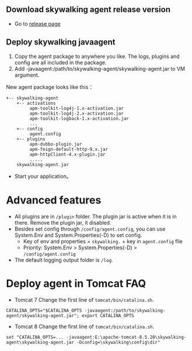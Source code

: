 ## Download skywalking agent release version
- Go to [release page](https://github.com/wu-sheng/sky-walking/releases)

## Deploy skywalking javaagent
1. Copy the agent package to anywhere you like. The logs, plugins and config are all included in the package.
2. Add -javaagent:/path/to/skywalking-agent/skywalking-agent.jar to VM argument. 

New agent package looks like this：
```
+-- skywalking-agent
    +-- activations
         apm-toolkit-log4j-1.x-activation.jar
         apm-toolkit-log4j-2.x-activation.jar
         apm-toolkit-logback-1.x-activation.jar
         ...
    +-- config
         agent.config  
    +-- plugins
         apm-dubbo-plugin.jar
         apm-feign-default-http-9.x.jar
         apm-httpClient-4.x-plugin.jar
         .....
    skywalking-agent.jar
```

- Start your application。

# Advanced features
- All plugins are in `/plugin` folder. The plugin jar is active when it is in there. Remove the plugin jar, it disabled.
- Besides set config through `/config/agent.config`, you can use System.Env and System.Properties(-D) to set config.
  - Key of env and properties = `skywalking.` + key in `agent.config` file
  - Priority: System.Env > System.Properties(-D) > `/config/agent.config`
- The default logging output folder is `/log`.

# Deploy agent in Tomcat FAQ
- Tomcat 7
Change the first line of `tomcat/bin/catalina.sh`.
```shell
CATALINA_OPTS="$CATALINA_OPTS -javaagent:/path/to/skywalking-agent/skywalking-agent.jar"; export CATALINA_OPTS
```

- Tomcat 8
Change the first line of `tomcat/bin/catalina.sh`.
```shell
set "CATALINA_OPTS=... -javaagent:E:\apache-tomcat-8.5.20\skywalking-agent\skywalking-agent.jar -Dconfig=\skywalking\config\dir"
```